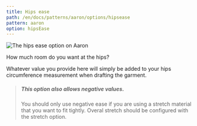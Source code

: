 ```yaml
---
title: Hips ease
path: /en/docs/patterns/aaron/options/hipsease
pattern: aaron
option: hipsEase
---
```


![The hips ease option on Aaron](./hipsease.svg)

How much room do you want at the hips?

Whatever value you provide here will simply be added to your hips circumference measurement when drafting the garment.

> ##### This option also allows negative values.
> 
> You should only use negative ease if you are using a stretch material that you want to fit tightly. Overal stretch should be configured with the stretch option.